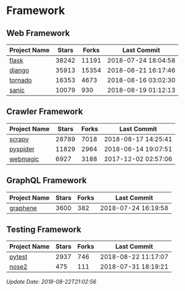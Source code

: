 # Framework

## Web Framework

| Project Name | Stars | Forks | Last Commit |
| ------------ | ----- | ----- | ----------- |
| [flask](https://github.com/pallets/flask) | 38242 | 11191 | 2018-07-24 18:04:58 |
| [django](https://github.com/django/django) | 35913 | 15354 | 2018-08-21 16:17:46 |
| [tornado](https://github.com/tornadoweb/tornado) | 16353 | 4673 | 2018-08-16 03:02:30 |
| [sanic](https://github.com/channelcat/sanic) | 10079 | 930 | 2018-08-19 01:12:13 |

## Crawler Framework

| Project Name | Stars | Forks | Last Commit |
| ------------ | ----- | ----- | ----------- |
| [scrapy](https://github.com/scrapy/scrapy) | 28789 | 7018 | 2018-08-17 14:25:41 |
| [pyspider](https://github.com/binux/pyspider) | 11829 | 2964 | 2018-06-14 19:07:51 |
| [webmagic](https://github.com/code4craft/webmagic) | 6927 | 3188 | 2017-12-02 02:57:06 |

## GraphQL Framework

| Project Name | Stars | Forks | Last Commit |
| ------------ | ----- | ----- | ----------- |
| [graphene](https://github.com/graphql-python/graphene) | 3600 | 382 | 2018-07-24 16:19:58 |

## Testing Framework

| Project Name | Stars | Forks | Last Commit |
| ------------ | ----- | ----- | ----------- |
| [pytest](https://github.com/pytest-dev/pytest) | 2937 | 746 | 2018-08-22 11:17:07 |
| [nose2](https://github.com/nose-devs/nose2) | 475 | 111 | 2018-07-31 18:19:21 |

*Update Date: 2018-08-22T21:02:56*